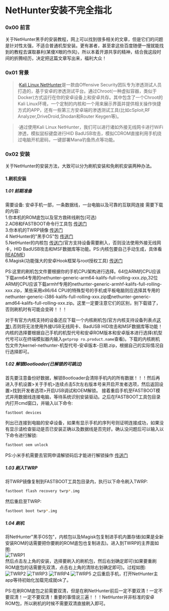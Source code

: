 # NetHunter安装不完全指北

### 0x00 前言
关于NetHunter黑手的安装教程，网上可以找到很多相关的文章，但是它们的问题是针对性太强，不适合普通机型安装。更有甚者，甚至拿这些百度随便一搜就能找到的教程去谋取暴利(某傻X眼的作风)，所以本着开源共享的精神，结合我这段时间的折腾经历，决定把这篇文章写出来，福利大众！
<!--more-->
### 0x01 背景
>·[Kali Linux NetHunter](https://www.kali.org/docs/nethunter/)是一款由Offensive Security团队专为渗透测试人员打造的，基于安卓的渗透测试平台。通过Chroot(一种虚拟容器，类似于Docker)方式运行在你的安卓设备上和安卓共存。其中包含了一个Chroot的Kali Linux环境，一个定制的内核和一个用来展示界面并提供相关操作快捷方式的APP，还有一些第三方安卓端的渗透测试工具(比如cSploit,RF Analyzer,DriveDroid,Shodan和Router Keygen等)。

>·通过使用Kali Linux NetHunter，我们可以进行诸如外接无线网卡进行WiFi渗透，模拟鼠标键盘进行HID BadUSB攻击，模拟CDROM直接利用手机绕过电脑开机密码，一键部署Mana钓鱼热点等功能。

### 0x02 安装
关于NetHunter的安装方法，大致可以分为刷机安装和免刷机安装两种办法。
#### 1.刷机安装

##### 1.01 前期准备
需要设备: 安卓手机一部，一条数据线，一台电脑以及可靠的互联网连接
需要下载的内容:  
1.你本机的ROM底包以及官方救砖线刷包(可选)  
2.ADB和FASTBOOT命令行工具包 [传送门](https://dl.google.com/android/repository/platform-tools-latest-windows.zip)  
3.你本机的TWRP镜像 [传送门](https://twrp.me/Devices)  
4 NetHunter的"黑手OS"包 [传送门](https://kali.org/get-kali/#kali-mobile)  
5.NetHunter的内核包 [传送门](https://gitlab.com/kalilinux/nethunter/build-scripts/kali-nethunter-project/-/tree/master/nethunter-installer)(官方支持设备需要刷入，否则没法使用外接无线网卡，HID BadUSB攻击和MSF数据库等功能。PS:内核包要自己手动生成，具体看[README](https://gitlab.com/kalilinux/nethunter/build-scripts/kali-nethunter-project/blob/master/nethunter-installer/README.md))  
6.Magisk(功能强大的安卓Hook框架与root授权工具) [传送门](https://github.com/topjohnwu/Magisk/releases)

PS:这里的刷机包文件要根据你的手机CPU架构进行选择。64位ARM的CPU应该下载arm64专用的nethunter-generic-arm64-kalifs-full-rolling-xxx.zip,32位ARM的CPU应该下载armhf专用的nethunter-generic-armhf-kalifs-full-rolling-xxx.zip，某些采用x86/64 CPU的特殊型号的手机或平板电脑则应选择其专用的nethunter-generic-i386-kalifs-full-rolling-xxx.zip或nethunter-generic-amd64-kalifs-full-rolling-xxx.zip。这里一定要注意它们的区别，别下载错了，否则刷机时有可能会变砖！！！

对于有官方内核支持的设备还应下载一个内核刷机包(官方内核支持设备列表点[这里](https://stats.nethunter.com/nethunter-kernels.html)),否则将无法使用外接USB无线网卡、BadUSB HID攻击和MSF数据库等功能！内核的选择要根据自己手机的机型代号和安卓ROM版本和安卓版本进行选择(机型代号可以在终端模拟器内输入``getprop ro.product.name``查看)。下载的内核刷机包文件为kernel-nethunter-机型代号-安卓版本-日期.zip，根据自己的实际情况自行选择即可。

##### 1.02 解锁Bootloader(已解锁的可跳过)
首先要注意备份好数据，解锁Bootloader会清除手机内的所有数据！！！然后再进入手机设置>关于手机>连续点击5次左右版本号来开启开发者选项，然后返回设置>找到开发者选项>开启USB调试和OEM解锁。
接着重启手机至FASTBOOT模式并用数据线连接电脑，等待系统识别安装驱动。之后在FASTBOOT工具包目录内打开cmd窗口，并输入以下命令:
```bash
fastboot devices
```
列出已连接到电脑的安卓设备，如果有显示手机的序列号则证明连接成功，如果没有显示请检查驱动是否已安装正确以及数据线是否完好。确认没问题后可以输入以下命令进行解锁:
```bash
fastboot oem unlock
```
PS:小米手机需要去官网申请解锁码后才能进行解锁操作 [传送门](http://www.miui.com/unlock/index.html)

##### 1.03 刷入TWRP
将TWRP镜像复制到FASTBOOT工具包目录内，执行以下命令刷入TWRP:
```bash
fastboot flash recovery twrp*.img
```
然后重启至TWRP:
```bash
fastboot boot twrp*.img
```
##### 1.04 刷机
将NetHunter"黑手OS包"，内核包以及Magisk包复制进手机内置存储(如果是全新安装ROM的话需要把你要刷的ROM底包也复制进去)。进入到TWRP的主界面如图:  
![TWRP1](https://image-ghfh.oss-cn-beijing.aliyuncs.com/img/TWRP1.png)  
然后点击左上角的安装，选择要刷入的刷机包，然后右划确定即可(如果要重刷ROM底包的话需要先双清，点击右上角的清除右划确定即可)。过程如图:  
![TWRP2](https://image-ghfh.oss-cn-beijing.aliyuncs.com/img/TWRP2.png) 
![TWRP3](https://image-ghfh.oss-cn-beijing.aliyuncs.com/img/TWRP3.png)
![TWRP4](https://image-ghfh.oss-cn-beijing.aliyuncs.com/img/TWRP4.png) 
![TWRP5](https://image-ghfh.oss-cn-beijing.aliyuncs.com/img/TWRP5.png) 
之后重启手机，打开NetHunter主app等待初始化加载完成就ok了。

PS:在刷ROM底包之前需要双清，但是在刷NetHunter前后一定不要双清！一定不要双清！一定不要双清！重要的事情说三遍！！！NetHunter并非标准的安卓ROM包，所以刷机的时候不需要双清直接刷入即可。

